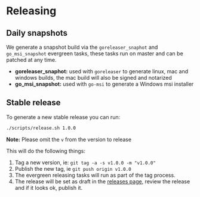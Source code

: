 # Releasing

## Daily snapshots

We generate a snapshot build via the `goreleaser_snaphot` and `go_msi_snapshot` evergreen tasks,
these tasks run on master and can be patched at any time.

- **goreleaser_snaphot:** used with `goreleaser` to generate linux, mac and windows builds, the mac build will also be signed and notarized
- **go_msi_snapshot:** used with `go-msi` to generate a Windows msi installer

## Stable release

To generate a new stable release you can run:

```bash
./scripts/release.sh 1.0.0
```

**Note:** Please omit the `v` from the version to release 

This will do the following things:
1. Tag a new version, ie: `git tag -a -s v1.0.0 -m "v1.0.0"`
2. Publish the new tag, ie `git push origin v1.0.0`
3. The evergreen releasing tasks will run as part of the tag process.
4. The release will be set as draft in the [releases page](https://github.com/mongodb/mongocli/releases), review the release and if it looks ok, publish it.
